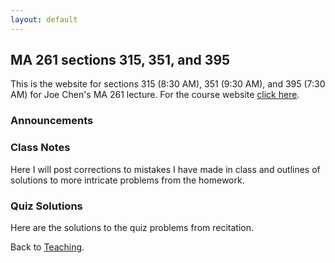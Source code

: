 ```yaml
---
layout: default
---
```


## MA 261 sections 315, 351, and 395
This is the website for sections 315 (8:30 AM), 351 (9:30 AM), and 395 (7:30 AM) for Joe Chen's MA 261 lecture. For the course website [click here](https://www.math.purdue.edu/MA261). 

### [](#announce) Announcements

### [](#notes) Class Notes
Here I will post corrections to mistakes I have made in class and outlines of solutions to more intricate problems from the homework.

### [](#sols) Quiz Solutions
Here are the solutions to the quiz problems from recitation.

Back to [Teaching](../#-teaching).
